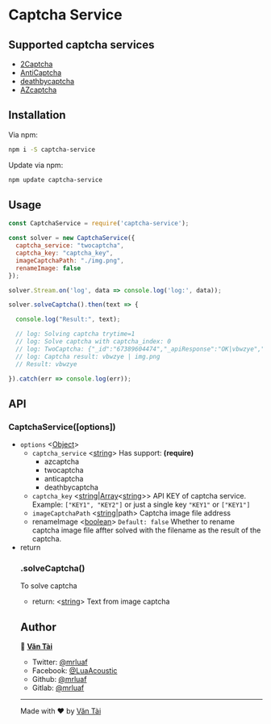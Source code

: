 # Captcha Service

## Supported captcha services
- [2Captcha](https://2captcha.com?from=9511131)
- [AntiCaptcha](http://getcaptchasolution.com/7hyxwizehv)
- [deathbycaptcha](https://www.deathbycaptcha.com)
- [AZcaptcha](https://azcaptcha.com)

## Installation

Via npm:
```sh
npm i -S captcha-service
```

Update via npm:
```sh
npm update captcha-service
```

## Usage

```js
const CaptchaService = require('captcha-service');

const solver = new CaptchaService({
  captcha_service: "twocaptcha",
  captcha_key: "captcha_key",
  imageCaptchaPath: "./img.png",
  renameImage: false
});

solver.Stream.on('log', data => console.log('log:', data));

solver.solveCaptcha().then(text => {

  console.log("Result:", text);

  // log: Solving captcha trytime=1
  // log: Solve captcha with captcha_index: 0
  // log: TwoCaptcha: {"_id":"67389604474","_apiResponse":"OK|vbwzye","_text":"vbwzye"}
  // log: Captcha result: vbwzye | img.png
  // Result: vbwzye

}).catch(err => console.log(err));
```

## API
### CaptchaService([options])
- `options` <[Object]>
  - `captcha_service` <[string]> Has support: **(require)**
    - azcaptcha
    - twocaptcha
    - anticaptcha
    - deathbycaptcha
  - `captcha_key` <[string]|[Array]<[string]>> API KEY of captcha service. Example: `["KEY1", "KEY2"]` or just a single key `"KEY1"` or `["KEY1"]`
  - `imageCaptchaPath` <[string]|path> Captcha image file address
  - renameImage <[boolean]> `Default: false` Whether to rename captcha image file affter solved with the filename as the result of the captcha.
- return <Object>

### .solveCaptcha()
To solve captcha
- return: <[string]> Text from image captcha

## Author

👤 **[Văn Tài](https://nguyenvantai.vn)**

- Twitter: [@mrluaf](https://twitter.com/mrluaf)
- Facebook: [@LuaAcoustic](https://www.facebook.com/LuaAcoustic)
- Github: [@mrluaf](https://github.com/mrluaf)
- Gitlab: [@mrluaf](https://gitlab.com/mrluaf)

---

Made with ❤️ by [Văn Tài](https://nguyenvantai.vn)

[axnode]: #accessibilitysnapshotoptions 'AXNode'
[accessibility]: #class-accessibility 'Accessibility'
[array]: https://developer.mozilla.org/en-US/docs/Web/JavaScript/Reference/Global_Objects/Array 'Array'
[body]: #class-body 'Body'
[browsercontext]: #class-browsercontext 'BrowserContext'
[browserfetcher]: #class-browserfetcher 'BrowserFetcher'
[browser]: #class-browser 'Browser'
[buffer]: https://nodejs.org/api/buffer.html#buffer_class_buffer 'Buffer'
[cdpsession]: #class-cdpsession 'CDPSession'
[childprocess]: https://nodejs.org/api/child_process.html 'ChildProcess'
[connectiontransport]: ../src/WebSocketTransport.js 'ConnectionTransport'
[consolemessage]: #class-consolemessage 'ConsoleMessage'
[coverage]: #class-coverage 'Coverage'
[dialog]: #class-dialog 'Dialog'
[elementhandle]: #class-elementhandle 'ElementHandle'
[element]: https://developer.mozilla.org/en-US/docs/Web/API/element 'Element'
[error]: https://nodejs.org/api/errors.html#errors_class_error 'Error'
[executioncontext]: #class-executioncontext 'ExecutionContext'
[filechooser]: #class-filechooser 'FileChooser'
[frame]: #class-frame 'Frame'
[jshandle]: #class-jshandle 'JSHandle'
[keyboard]: #class-keyboard 'Keyboard'
[map]: https://developer.mozilla.org/en-US/docs/Web/JavaScript/Reference/Global_Objects/Map 'Map'
[mouse]: #class-mouse 'Mouse'
[object]: https://developer.mozilla.org/en-US/docs/Web/JavaScript/Reference/Global_Objects/Object 'Object'
[page]: #class-page 'Page'
[promise]: https://developer.mozilla.org/en-US/docs/Web/JavaScript/Reference/Global_Objects/Promise 'Promise'
[httprequest]: #class-httprequest 'HTTPRequest'
[httpresponse]: #class-httpresponse 'HTTPResponse'
[securitydetails]: #class-securitydetails 'SecurityDetails'
[serializable]: https://developer.mozilla.org/en-US/docs/Web/JavaScript/Reference/Global_Objects/JSON/stringify#Description 'Serializable'
[target]: #class-target 'Target'
[timeouterror]: #class-timeouterror 'TimeoutError'
[touchscreen]: #class-touchscreen 'Touchscreen'
[tracing]: #class-tracing 'Tracing'
[uievent.detail]: https://developer.mozilla.org/en-US/docs/Web/API/UIEvent/detail 'UIEvent.detail'
[uskeyboardlayout]: ../src/common/USKeyboardLayout.ts 'USKeyboardLayout'
[unixtime]: https://en.wikipedia.org/wiki/Unix_time 'Unix Time'
[webworker]: #class-webworker 'Worker'
[boolean]: https://developer.mozilla.org/en-US/docs/Web/JavaScript/Data_structures#Boolean_type 'Boolean'
[function]: https://developer.mozilla.org/en-US/docs/Web/JavaScript/Reference/Global_Objects/Function 'Function'
[iterator]: https://developer.mozilla.org/en-US/docs/Web/JavaScript/Reference/Iteration_protocols 'Iterator'
[number]: https://developer.mozilla.org/en-US/docs/Web/JavaScript/Data_structures#Number_type 'Number'
[origin]: https://developer.mozilla.org/en-US/docs/Glossary/Origin 'Origin'
[selector]: https://developer.mozilla.org/en-US/docs/Web/CSS/CSS_Selectors 'selector'
[stream.readable]: https://nodejs.org/api/stream.html#stream_class_stream_readable 'stream.Readable'
[string]: https://developer.mozilla.org/en-US/docs/Web/JavaScript/Data_structures#String_type 'String'
[symbol]: https://developer.mozilla.org/en-US/docs/Web/JavaScript/Data_structures#Symbol_type 'Symbol'
[xpath]: https://developer.mozilla.org/en-US/docs/Web/XPath 'xpath'
[customqueryhandler]: #interface-customqueryhandler 'CustomQueryHandler'